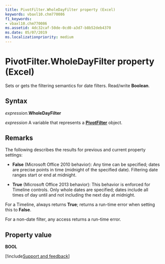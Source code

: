 ```yaml
---
title: PivotFilter.WholeDayFilter property (Excel)
keywords: vbaxl10.chm770086
f1_keywords:
- vbaxl10.chm770086
ms.assetid: 4dc32caf-50de-0cd0-a3d7-b8b52deb4370
ms.date: 05/07/2019
ms.localizationpriority: medium
---
```



# PivotFilter.WholeDayFilter property (Excel)

Sets or gets the filtering semantics for date filters. Read/write **Boolean**.


## Syntax

_expression_.**WholeDayFilter**

_expression_ A variable that represents a **[PivotFilter](Excel.PivotFilter.md)** object.


## Remarks

The following describes the results for previous and current property settings: 

- **False** (Microsoft Office 2010 behavior): Any time can be specified; dates are precise points in time (midnight of the specified date). Filtering date ranges start or end at midnight.
    
- **True** (Microsoft Office 2013 behavior): This behavior is enforced for Timeline controls. Only whole dates are specified; dates include all times of day until and not including the next day at midnight.
    
For a Timeline, always returns **True**; returns a run-time error when setting this to **False**.

For a non-date filter, any access returns a run-time error.


## Property value

**BOOL**




[!include[Support and feedback](~/includes/feedback-boilerplate.md)]